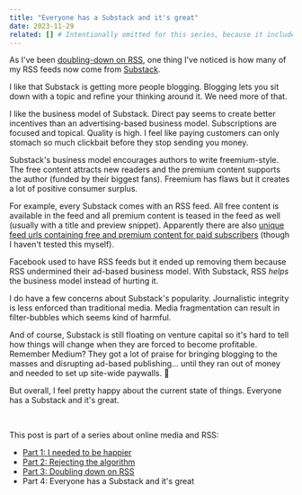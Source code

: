 ```yaml
---
title: "Everyone has a Substack and it's great"
date: 2023-11-29
related: [] # Intentionally omitted for this series, because it includes it's own related links list.
---
```


As I've been [doubling-down on RSS]({{site.url}}/2023/11/28/doubling-down-on-rss/), one thing I've noticed is how many of my RSS feeds now come from [Substack](https://substack.com/).

I like that Substack is getting more people blogging. Blogging lets you sit down with a topic and refine your thinking around it. We need more of that.

I like the business model of Substack. Direct pay seems to create better incentives than an advertising-based business model. Subscriptions are focused and topical. Quality is high. I feel like paying customers can only stomach so much clickbait before they stop sending you money.

Substack's business model encourages authors to write freemium-style. The free content attracts new readers and the premium content supports the author (funded by their biggest fans). Freemium has flaws but it creates a lot of positive consumer surplus.

For example, every Substack comes with an RSS feed. All free content is available in the feed and all premium content is teased in the feed as well (usually with a title and preview snippet). Apparently there are also [unique feed urls containing free and premium content for paid subscribers](https://support.substack.com/hc/en-us/articles/360041722272-Will-my-Podcast-RSS-feed-show-paid-only-content-) (though I haven't tested this myself).

Facebook used to have RSS feeds but it ended up removing them because RSS undermined their ad-based business model. With Substack, RSS *helps* the business model instead of hurting it.

I do have a few concerns about Substack's popularity. Journalistic integrity is less enforced than traditional media. Media fragmentation can result in filter-bubbles which seems kind of harmful.

And of course, Substack is still floating on venture capital so it's hard to tell how things will change when they are forced to become profitable. Remember Medium? They got a lot of praise for bringing blogging to the masses and disrupting ad-based publishing... until they ran out of money and needed to set up site-wide paywalls. 🫤

But overall, I feel pretty happy about the current state of things. Everyone has a Substack and it's great.

<br />

<div class="side-note">
  <p>This post is part of a series about online media and RSS:</p>
  <ul>
    <li><a href="{{site.url}}/2023/11/26/i-needed-to-be-happier/">Part 1: I needed to be happier</a></li>
    <li><a href="{{site.url}}/2023/11/27/rejecting-the-algorithm/">Part 2: Rejecting the algorithm</a></li>
    <li><a href="{{site.url}}/2023/11/28/doubling-down-on-rss/">Part 3: Doubling down on RSS</a></li>
    <li>Part 4: Everyone has a Substack and it's great</li>
  </ul>
</div>
